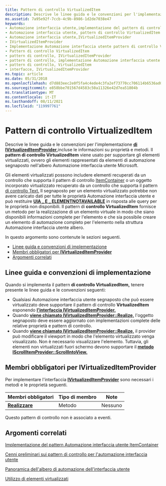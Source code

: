 ```yaml
---
title: Pattern di controllo VirtualizedItem
description: Descrive le linee guida e le convenzioni per l'implementazione di IVirtualizedItemProvider, incluse le informazioni su proprietà e metodi.
ms.assetid: 7a95e92f-7ccb-4c9b-8986-1d2de7038e47
keywords:
- Automazione interfaccia utente,implementazione del pattern di controllo VirtualizedItem
- Automazione interfaccia utente, pattern di controllo VirtualizedItem
- Automazione interfaccia utente,IVirtualizedItemProvider
- IVirtualizedItemProvider
- Implementazione Automazione interfaccia utente pattern di controllo VirtualizedItem
- Pattern di controllo VirtualizedItem
- pattern di controllo, IVirtualizedItemProvider
- pattern di controllo, implementazione Automazione interfaccia utente VirtualizedItem
- pattern di controllo, VirtualizedItem
- interfacce, IVirtualizedItemProvider
ms.topic: article
ms.date: 05/31/2018
ms.openlocfilehash: d7d883eec2e0f5fa4c4ede4c3fa2ef73770cc706114b6536ad002d11ff73f8ea
ms.sourcegitcommit: e858bbe701567d4583c50a11326e42d7ea51804b
ms.translationtype: MT
ms.contentlocale: it-IT
ms.lasthandoff: 08/11/2021
ms.locfileid: "119997761"
---
```

# <a name="virtualizeditem-control-pattern"></a>Pattern di controllo VirtualizedItem

Descrive le linee guida e le convenzioni per l'implementazione [**di IVirtualizedItemProvider,**](/windows/desktop/api/UIAutomationCore/nn-uiautomationcore-ivirtualizeditemprovider)incluse le informazioni su proprietà e metodi. Il **pattern di controllo VirtualizedItem** viene usato per supportare gli elementi virtualizzati, ovvero gli elementi rappresentati da elementi di automazione segnaposto nell'albero Automazione interfaccia utente Microsoft.

Gli elementi virtualizzati possono includere elementi recuperati da un controllo che supporta il pattern di controllo [ItemContainer](uiauto-implementingitemcontainer.md) o un oggetto incorporato virtualizzato recuperato da un controllo che supporta il pattern [di controllo Text.](uiauto-implementingtextandtextrange.md) Il segnaposto per un elemento virtualizzato potrebbe non avere caricato dati per tutte le proprietà Automazione interfaccia utente e può restituire [**UIA \_ E \_ ELEMENTNOTAVAILABLE**](uiauto-error-codes.md) in risposta alle query per le proprietà non disponibili. Il pattern di **controllo VirtualizedItem** fornisce un metodo per la realizzazione di un elemento virtuale in modo che siano disponibili informazioni complete per l'elemento e che sia possibile creare un elemento di automazione completo per l'elemento nella struttura Automazione interfaccia utente albero.

In questo argomento sono contenute le sezioni seguenti.

-   [Linee guida e convenzioni di implementazione](#implementation-guidelines-and-conventions)
-   [Membri obbligatori per **IVirtualizedItemProvider**](#required-members-for-ivirtualizeditemprovider)
-   [Argomenti correlati](#related-topics)

## <a name="implementation-guidelines-and-conventions"></a>Linee guida e convenzioni di implementazione

Quando si implementa il pattern **di controllo VirtualizedItem,** tenere presente le linee guida e le convenzioni seguenti:

-   Qualsiasi Automazione interfaccia utente segnaposto che può essere virtualizzato deve supportare il pattern di controllo **VirtualizedItem** esponendo [**l'interfaccia IVirtualizedItemProvider.**](/windows/desktop/api/UIAutomationCore/nn-uiautomationcore-ivirtualizeditemprovider)
-   Quando [**viene chiamato IVirtualizedItemProvider::Realize,**](/windows/desktop/api/UIAutomationCore/nf-uiautomationcore-ivirtualizeditemprovider-realize) l'oggetto segnaposto deve essere aggiornato con implementazioni complete delle relative proprietà e pattern di controllo.
-   Quando [**viene chiamato IVirtualizedItemProvider::Realize,**](/windows/desktop/api/UIAutomationCore/nf-uiautomationcore-ivirtualizeditemprovider-realize) il provider può modificare il viewport in modo che l'elemento virtualizzato venga visualizzato. Non è necessario visualizzare l'elemento. Tuttavia, gli elementi non virtualizzati fuori schermo devono supportare il [**metodo IScrollItemProvider::ScrollIntoView.**](/windows/desktop/api/UIAutomationCore/nf-uiautomationcore-iscrollitemprovider-scrollintoview)

## <a name="required-members-for-ivirtualizeditemprovider"></a>Membri obbligatori per **IVirtualizedItemProvider**

Per implementare l'interfaccia [**IVirtualizedItemProvider**](/windows/desktop/api/UIAutomationCore/nn-uiautomationcore-ivirtualizeditemprovider) sono necessari i metodi e le proprietà seguenti.



| Membri obbligatori                                           | Tipo di membro | Note |
|------------------------------------------------------------|-------------|-------|
| [**Realizzare**](/windows/desktop/api/UIAutomationCore/nf-uiautomationcore-ivirtualizeditemprovider-realize) | Metodo      | Nessuno  |



 

Questo pattern di controllo non è associato a eventi.

## <a name="related-topics"></a>Argomenti correlati

<dl> <dt>

[Implementazione del pattern Automazione interfaccia utente ItemContainer](uiauto-implementingitemcontainer.md)
</dt> <dt>

[Cenni preliminari sui pattern di controllo per l'automazione interfaccia utente](uiauto-controlpatternsoverview.md)
</dt> <dt>

[Panoramica dell'albero di automazione dell'interfaccia utente](uiauto-treeoverview.md)
</dt> <dt>

[Utilizzo di elementi virtualizzati](uiauto-workingwithvirtualizeditems.md)
</dt> </dl>

 

 





